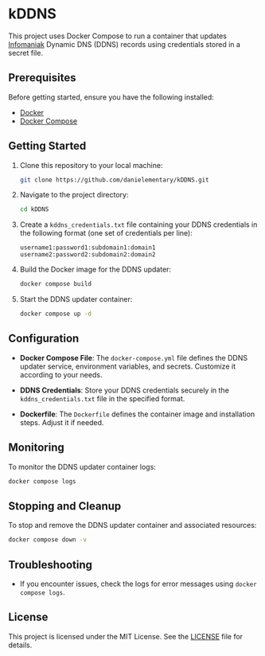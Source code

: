 # kDDNS

This project uses Docker Compose to run a container that updates [Infomaniak](https://www.infomaniak.com/en) Dynamic DNS (DDNS) records using credentials stored in a secret file.

## Prerequisites

Before getting started, ensure you have the following installed:

- [Docker](https://www.docker.com/get-started)
- [Docker Compose](https://docs.docker.com/compose/install/)

## Getting Started

1. Clone this repository to your local machine:

   ```bash
   git clone https://github.com/danielementary/kDDNS.git
   ```

2. Navigate to the project directory:

   ```bash
   cd kDDNS
   ```

3. Create a `kddns_credentials.txt` file containing your DDNS credentials in the following format (one set of credentials per line):

   ```
   username1:password1:subdomain1:domain1
   username2:password2:subdomain2:domain2

   ```

4. Build the Docker image for the DDNS updater:

   ```bash
   docker compose build
   ```

5. Start the DDNS updater container:

   ```bash
   docker compose up -d
   ```

## Configuration

- **Docker Compose File**: The `docker-compose.yml` file defines the DDNS updater service, environment variables, and secrets. Customize it according to your needs.

- **DDNS Credentials**: Store your DDNS credentials securely in the `kddns_credentials.txt` file in the specified format.

- **Dockerfile**: The `Dockerfile` defines the container image and installation steps. Adjust it if needed.

## Monitoring

To monitor the DDNS updater container logs:

```bash
docker compose logs
```

## Stopping and Cleanup

To stop and remove the DDNS updater container and associated resources:

```bash
docker compose down -v
```

## Troubleshooting

- If you encounter issues, check the logs for error messages using `docker compose logs`.

## License

This project is licensed under the MIT License. See the [LICENSE](LICENSE) file for details.
